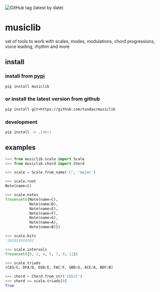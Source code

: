 ![GitHub tag (latest by date)](https://img.shields.io/github/v/tag/tandav/musiclib)

# musiclib
set of tools to work with scales, modes, modulations, chord progressions, voice leading, rhythm and more

## install
### install from [pypi](https://pypi.org/project/musiclib/)
```sh
pip install musiclib
```

### or install the latest version from github
```sh
pip install git+https://github.com/tandav/musiclib
```

### development
```sh
pip install -e .[dev]
```

## examples

```py
>>> from musiclib.scale import Scale
>>> from musiclib.chord import Chord

>>> scale = Scale.from_name('C', 'major')

>>> scale.root
Note(name=C)

>>> scale.notes
frozenset({Note(name=C),
           Note(name=D),
           Note(name=E),
           Note(name=F),
           Note(name=G),
           Note(name=A),
           Note(name=B)})

>>> scale.bits
'101011010101'

>>> scale.intervals
frozenset({0, 2, 4, 5, 7, 9, 11})

>>> scale.triads
(CEG/C, DFA/D, EGB/E, FAC/F, GBD/G, ACE/A, BDF/B)

>>> chord = Chord.from_str('CEG/C')
>>> chord == scale.triads[0]
True
```
